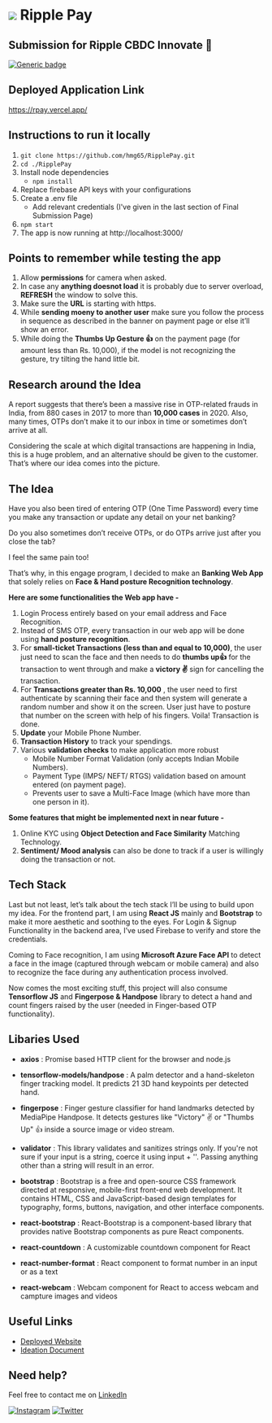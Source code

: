 # ![](https://github.com/hmg65/msbank/blob/master/public/favicon.ico?raw=true) Ripple Pay

## Submission for Ripple CBDC Innovate 🌟

[![Generic badge](https://img.shields.io/badge/view-demo-blue?style=for-the-badge&label=View%20Demo%20Video)]()

## Deployed Application Link

https://rpay.vercel.app/

## Instructions to run it locally

1. `git clone https://github.com/hmg65/RipplePay.git`
2. `cd ./RipplePay`
3. Install node dependencies
   - `npm install`
4. Replace firebase API keys with your configurations
5. Create a .env file
   - Add relevant credentials (I've given in the last section of Final Submission Page)
6. `npm start`
7. The app is now running at http://localhost:3000/

## Points to remember while testing the app

1. Allow **permissions** for camera when asked.
2. In case any **anything doesnot load** it is probably due to server overload, **REFRESH** the window to solve this.
3. Make sure the **URL** is starting with https.
4. While **sending moeny to another user** make sure you follow the process in sequence as described in the banner on payment page or else it’ll show an error.
5. While doing the **Thumbs Up Gesture 👍** on the payment page (for amount less than Rs. 10,000), if the model is not recognizing the gesture, try tilting the hand little bit.

## Research around the Idea

A report suggests that there’s been a massive rise in OTP-related frauds in India, from 880 cases in 2017 to more than **10,000 cases** in 2020. Also, many times, OTPs don’t make it to our inbox in time or sometimes don’t arrive at all.

Considering the scale at which digital transactions are happening in India, this is a huge problem, and an alternative should be given to the customer. That’s where our idea comes into the picture.

## The Idea

Have you also been tired of entering OTP (One Time Password) every time you make any transaction or update any detail on your net banking?

Do you also sometimes don’t receive OTPs, or do OTPs arrive just after you close the tab?

I feel the same pain too!

That’s why, in this engage program, I decided to make an **Banking Web App** that solely relies on **Face & Hand posture Recognition technology**.

**Here are some functionalities the Web app have -**

1. Login Process entirely based on your email address and Face Recognition.
2. Instead of SMS OTP, every transaction in our web app will be done using **hand posture recognition**.
3. For **small-ticket Transactions (less than and equal to 10,000)**, the user just need to scan the face and then needs to do **thumbs up👍** for the transaction to went through and make a **victory ✌️** sign for cancelling the transaction.
4. For **Transactions greater than Rs. 10,000** , the user need to first authenticate by scanning their face and then system will generate a random number and show it on the screen. User just have to posture that number on the screen with help of his fingers. Voila! Transaction is done.
5. **Update** your Mobile Phone Number.
6. **Transaction History** to track your spendings.
7. Various **validation checks** to make application more robust
   - Mobile Number Format Validation (only accepts Indian Mobile Numbers).
   - Payment Type (IMPS/ NEFT/ RTGS) validation based on amount entered (on payment page).
   - Prevents user to save a Multi-Face Image (which have more than one person in it).

**Some features that might be implemented next in near future -**

1. Online KYC using **Object Detection and Face Similarity** Matching Technology.
2. **Sentiment/ Mood analysis** can also be done to track if a user is willingly doing the transaction or not.

## Tech Stack

Last but not least, let’s talk about the tech stack I’ll be using to build upon my idea. For the frontend part, I am using **React JS** mainly and **Bootstrap** to make it more aesthetic and soothing to the eyes. For Login & Signup Functionality in the backend area, I’ve used Firebase to verify and store the credentials.

Coming to Face recognition, I am using **Microsoft Azure Face API** to detect a face in the image (captured through webcam or mobile camera) and also to recognize the face during any authentication process involved.

Now comes the most exciting stuff, this project will also consume **Tensorflow JS** and **Fingerpose & Handpose** library to detect a hand and count fingers raised by the user (needed in Finger-based OTP functionality).

## Libaries Used

- **axios** : Promise based HTTP client for the browser and node.js

- **tensorflow-models/handpose** : A palm detector and a hand-skeleton finger tracking model. It predicts 21 3D hand keypoints per detected hand.

- **fingerpose** : Finger gesture classifier for hand landmarks detected by MediaPipe Handpose. It detects gestures like "Victory" ✌️ or "Thumbs Up" 👍 inside a source image or video stream.

- **validator** : This library validates and sanitizes strings only.
  If you're not sure if your input is a string, coerce it using input + ''. Passing anything other than a string will result in an error.

- **bootstrap** : Bootstrap is a free and open-source CSS framework directed at responsive, mobile-first front-end web development. It contains HTML, CSS and JavaScript-based design templates for typography, forms, buttons, navigation, and other interface components.

- **react-bootstrap** : React-Bootstrap is a component-based library that provides native Bootstrap components as pure React components.

- **react-countdown** : A customizable countdown component for React

- **react-number-format** : React component to format number in an input or as a text

- **react-webcam** : Webcam component for React to access webcam and campture images and videos

## Useful Links

- [Deployed Website](https://msbank.vercel.app/)
- [Ideation Document]()

## Need help?

Feel free to contact me on [LinkedIn](https://www.linkedin.com/in/hmg/)

[![Instagram](https://img.shields.io/badge/Instagram-follow-purple.svg?logo=instagram&logoColor=white)](https://www.instagram.com/_hmg65/) [![Twitter](https://img.shields.io/badge/Twitter-follow-blue.svg?logo=twitter&logoColor=white)](https://twitter.com/_hmg65)
